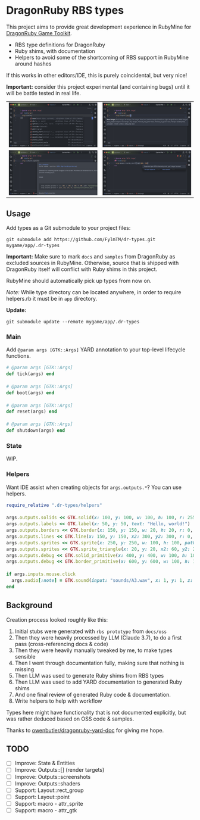 # DragonRuby RBS types

This project aims to provide great development experience in RubyMine
for [DragonRuby Game Toolkit](https://dragonruby.org/).

* RBS type definitions for DragonRuby
* Ruby shims, with documentation
* Helpers to avoid some of the shortcoming of RBS support in RubyMine around hashes

If this works in other editors/IDE, this is purely coincidental, but very nice!

**Important:** consider this project experimental (and containing bugs) until it will be battle tested in real life.

<table>
<tr>
<td><img src="docs/autocomplete.png"  alt="autocomplete"></td>
<td><img src="docs/params_hint.png"  alt="params hint"></td>
</tr>
<tr>
<td><img src="docs/documentation.png"  alt="type checking"></td>
<td><img src="docs/type_checking.png"  alt="type checking"></td>
</tr>
</table>

## Usage

Add types as a Git submodule to your project files:

```shell
git submodule add https://github.com/FylmTM/dr-types.git mygame/app/.dr-types
```

**Important:** Make sure to mark `docs` and `samples` from DragonRuby as excluded sources in RubyMine.
Otherwise, source that is shipped with DragonRuby itself will conflict with Ruby shims in this project.

RubyMine should automatically pick up types from now on.

_Note:_ While type directory can be located anywhere, in order to require helpers.rb it must be in `app` directory.

**Update:**

```shell
git submodule update --remote mygame/app/.dr-types
```

### Main

Add `@param args [GTK::Args]` YARD annotation to your top-level lifecycle functions.

```ruby
# @param args [GTK::Args]
def tick(args) end

# @param args [GTK::Args]
def boot(args) end

# @param args [GTK::Args]
def reset(args) end

# @param args [GTK::Args]
def shutdown(args) end
```

### State

WIP.

### Helpers

Want IDE assist when creating objects for `args.outputs.*`? You can use helpers.

```ruby
require_relative ".dr-types/helpers"

args.outputs.solids << GTK.solid(x: 100, y: 100, w: 100, h: 100, r: 255, g: 0, b: 0)
args.outputs.labels << GTK.label(x: 50, y: 50, text: "Hello, world!")
args.outputs.borders << GTK.border(x: 150, y: 150, w: 20, h: 20, r: 0, g: 255, b: 0)
args.outputs.lines << GTK.line(x: 150, y: 150, x2: 300, y2: 300, r: 0, g: 0, b: 255)
args.outputs.sprites << GTK.sprite(x: 250, y: 250, w: 100, h: 100, path: "dragonruby.png")
args.outputs.sprites << GTK.sprite_triangle(x: 20, y: 20, x2: 60, y2: 20, x3: 40, y3: 60, path: "dragonruby.png")
args.outputs.debug << GTK.solid_primitive(x: 400, y: 400, w: 100, h: 100, r: 255, g: 0, b: 0)
args.outputs.debug << GTK.border_primitive(x: 600, y: 600, w: 100, h: 100, r: 255, g: 0, b: 0)

if args.inputs.mouse.click
  args.audio[:note] = GTK.sound(input: "sounds/A3.wav", x: 1, y: 1, z: 1)
end
```

## Background

Creation process looked roughly like this:

1. Initial stubs were generated with `rbs prototype` from `docs/oss`
2. Then they were heavily processed by LLM (Claude 3.7), to do a first pass (cross-referencing docs & code)
3. Then they were heavily manually tweaked by me, to make types sensible
4. Then I went through documentation fully, making sure that nothing is missing
5. Then LLM was used to generate Ruby shims from RBS types
6. Then LLM was used to add YARD documentation to generated Ruby shims
7. And one final review of generated Ruby code & documentation.
8. Write helpers to help with workflow

Types here might have functionality that is not documented explicitly, but was rather deduced based on
OSS code & samples.

Thanks to [owenbutler/dragonruby-yard-doc](https://github.com/owenbutler/dragonruby-yard-doc) for giving me hope.

## TODO

- [ ] Improve: State & Entities
- [ ] Improve: Outputs::[] (render targets)
- [ ] Improve: Outputs::screenshots
- [ ] Improve: Outputs::shaders
- [ ] Support: Layout::rect_group
- [ ] Support: Layout::point
- [ ] Support: macro - attr_sprite
- [ ] Support: macro - attr_gtk
